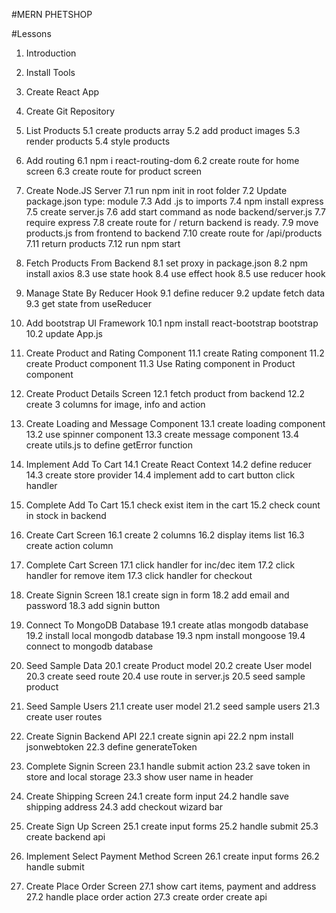 #MERN PHETSHOP

#Lessons

1. Introduction
2. Install Tools
3. Create React App
4. Create Git Repository
5. List Products
   5.1 create products array
   5.2 add product images
   5.3 render products
   5.4 style products

6. Add routing
   6.1 npm i react-routing-dom
   6.2 create route for home screen
   6.3 create route for product screen
7. Create Node.JS Server
   7.1 run npm init in root folder
   7.2 Update package.json type: module
   7.3 Add .js to imports
   7.4 npm install express
   7.5 create server.js
   7.6 add start command as node backend/server.js
   7.7 require express
   7.8 create route for / return backend is ready.
   7.9 move products.js from frontend to backend
   7.10 create route for /api/products
   7.11 return products
   7.12 run npm start
8. Fetch Products From Backend
   8.1 set proxy in package.json
   8.2 npm install axios
   8.3 use state hook
   8.4 use effect hook
   8.5 use reducer hook
9. Manage State By Reducer Hook
   9.1 define reducer
   9.2 update fetch data
   9.3 get state from useReducer
10. Add bootstrap UI Framework
    10.1 npm install react-bootstrap bootstrap
    10.2 update App.js
11. Create Product and Rating Component
    11.1 create Rating component
    11.2 create Product component
    11.3 Use Rating component in Product component
12. Create Product Details Screen
    12.1 fetch product from backend
    12.2 create 3 columns for image, info and action
13. Create Loading and Message Component
    13.1 create loading component
    13.2 use spinner component
    13.3 create message component
    13.4 create utils.js to define getError function
14. Implement Add To Cart
    14.1 Create React Context
    14.2 define reducer
    14.3 create store provider
    14.4 implement add to cart button click handler
15. Complete Add To Cart
    15.1 check exist item in the cart
    15.2 check count in stock in backend
16. Create Cart Screen
    16.1 create 2 columns
    16.2 display items list
    16.3 create action column
17. Complete Cart Screen
    17.1 click handler for inc/dec item
    17.2 click handler for remove item
    17.3 click handler for checkout
18. Create Signin Screen
    18.1 create sign in form
    18.2 add email and password
    18.3 add signin button
19. Connect To MongoDB Database
    19.1 create atlas mongodb database
    19.2 install local mongodb database
    19.3 npm install mongoose
    19.4 connect to mongodb database
20. Seed Sample Data
    20.1 create Product model
    20.2 create User model
    20.3 create seed route
    20.4 use route in server.js
    20.5 seed sample product
21. Seed Sample Users
    21.1 create user model
    21.2 seed sample users
    21.3 create user routes
22. Create Signin Backend API
    22.1 create signin api
    22.2 npm install jsonwebtoken
    22.3 define generateToken
23. Complete Signin Screen
    23.1 handle submit action
    23.2 save token in store and local storage
    23.3 show user name in header
24. Create Shipping Screen
    24.1 create form input
    24.2 handle save shipping address
    24.3 add checkout wizard bar
25. Create Sign Up Screen
    25.1 create input forms
    25.2 handle submit
    25.3 create backend api
26. Implement Select Payment Method Screen
    26.1 create input forms
    26.2 handle submit
27. Create Place Order Screen
    27.1 show cart items, payment and address
    27.2 handle place order action
    27.3 create order create api
